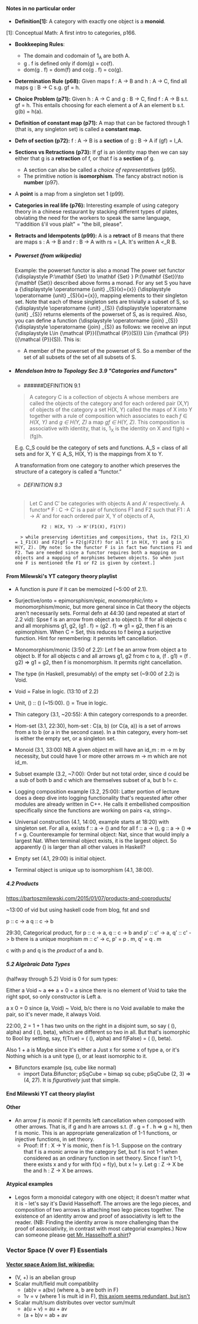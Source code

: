 
#### Notes in no particular order

- __Definition[1]:__ A category with exactly one object is a __monoid__.

[1]: Conceptual Math: A first intro to categories, p166.

- __Bookkeeping Rules__:
	- The domain and codomain of 1<sub>A</sub> are both A. 
	- g . f is defined only if dom(g) = co(f).
	- dom(g . f) = dom(f) and co(g . f) = co(g).

- __Determination Rule (p68):__ Given maps f : A -> B and h : A -> C, find all maps g : B -> C s.g. gf = h.

- __Choice Problem (p71):__ Given h : A -> C and g : B -> C, find f : A -> B s.t. gf = h. This entails choosing for each element a of A an element b s.t. g(b) = h(a). 

- __Definition of constant map (p71):__ A map that can be factored through 1 (that is, any singleton set) is called a __constant map.__

- __Defn of section (p72):__ f : A -> B is a __section__ of g : B -> A if (gf) = I_A.

- __Sections vs Retractions (p73):__ If gf is an identity map then we can say either that g is a __retraction__ of f, or that f is a __section__ of g.
	- A section can also be called a _choice of representatives_ (p95).
	- The primitive notion is __isomorphism__. The fancy abstract notion is __number__ (p97).
	
- A __point__ is a map from a singleton set 1 (p99).

- __Categories in real life (p76):__ Interesting example of using category theory in a chinese restaurant by stacking different types of plates, obviating the need for the workers to speak the same language, "l'addition š'il vous plaît" = "the bill, please".

- __Retracts and Idempotents (p99):__ A is a __retract__ of B means that there are maps s : A -> B and r : B -> A with rs = I_A. It's written A <_R B.


- ##### Powerset (from wikipedia)
	Example: the powerset functor is also a monad
The power set functor {\displaystyle P:\mathbf {Set} \to \mathbf {Set} } P:{\mathbf  {Set}}\to {\mathbf  {Set}} described above forms a monad. For any set S you have a {\displaystyle \operatorname {unit} _{S}(x)=\{x\}} {\displaystyle \operatorname {unit} _{S}(x)=\{x\}}, mapping elements to their singleton set. Note that each of these singleton sets are trivially a subset of S, so {\displaystyle \operatorname {unit} _{S}} {\displaystyle \operatorname {unit} _{S}} returns elements of the powerset of S, as is required. Also, you can define a function {\displaystyle \operatorname {join} _{S}} {\displaystyle \operatorname {join} _{S}} as follows: we receive an input {\displaystyle L\in {\mathcal {P}}({\mathcal {P}}(S))} L\in {\mathcal  {P}}({\mathcal  {P}}(S)). This is:
	- A member of the powerset of the powerset of S.
So a member of the set of all subsets of the set of all subsets of S.

- ##### Mendelson _Intro to Topology_ Sec 3.9 "Categories and Functors"

	- ######DEFINITION 9.1 

	>A category C is a collection of objects A whose members are called the objects of the category and for each ordered pair (X,Y) of objects of the category a set H(X, Y) called the maps of X into Y together with a rule of composition which associates to each _f_ ∈ _H(X, Y)_ and  _g ∈ H(Y, Z)_  a map _gf ∈ H(Y, Z)_. This composition is associative with identity, that is, 1<sub>X</sub> is the identity on X and f(gh) = (fg)h.
	
	 E.g. C_S could be the category of sets and functions. A_S = class of all sets and for X, Y ∈ A_S, H(X, Y) is the mappings from X to Y. 
	
	A transformation from one category to another which preserves the structure
of a category is called a “functor.”

	- ###### DEFINITION 9.3
	>Let C and C′ be categories with objects A and A′ respectively. A functor* F : C → C′ is a pair of functions F1 and F2 such that F1 : A → A′ and for each ordered pair X, Y of objects of A,
	
				F2 : H(X, Y) -> H'(F1(X), F1(Y))
				
		> while preserving identities and compositions, that is, F2(1_X) = 1_F1(X) and F2(gf) = F2(g)F2(f) for all f in H(X, Y) and g in H(Y, Z). [My note: So the functor F is in fact two functions F1 and F2. Two are needed since a functor requires both a mapping on objects and a mapping of morphisms between objects. So when just one F is mentioned the F1 or F2 is given by context.]

#### From Milewski's YT category theory playlist
- A function is _pure_ if it can be memoized (~5:00 of 2.1).

- Surjective/onto = epimorsphism/epic, monomorphic/into = monomorphism/monic, but more general since in Cat theory the objects aren't necessarily sets. Formal defn at 44:30 (and repeated at start of 2.2 vid): Spse f is an arrow from object a to object b. If for all objects c and all morphisms g1, g2, (g1 . f) = (g2 . f) => g1 = g2, then f is an epimorphism. When C = Set, this reduces to f being a surjective function. Hint for remembering: it permits left cancellation. 

- Monomorphism/monic (3:50 of 2.2): Let f be an arrow from object a to object b. If for all objects c and all arrows g1, g2 from c to a, (f . g1) = (f . g2) => g1 = g2, then f is monomorphism. It permits right cancellation.

- The type (in Haskell, presumably) of the empty set (~9:00 of 2.2) is Void.

- Void = False in logic. (13:10 of 2.2)

- Unit, () :: ()  (~15:00). () = True in logic.

- Thin category (3.1, ~20:55): A thin category corresponds to a preorder.

- Hom-set (3.1, 22:30), hom-set : C(a, b) (or C(a, a)) is a set of arrows from a to b (or a in the second case). In a thin category, every hom-set is either the empty set, or a singleton set.

- Monoid (3.1, 33:00) NB A given object m will have an id\_m : m -> m by necessity, but could have 1 or more other arrows m -> m which are not id\_m. 

- Subset example (3.2, ~7:00): Order but not total order, since d could be a sub of both b and c which are themselves subset of a, but b != c.

- Logging composition example (3.2, 25:00): Latter portion of lecture does a deep dive into logging functionality that's requested after other modules are already written in C++. He calls it embellished composition specifically since the functions are working on pairs <a, string>.

- Universal construction (4.1, 14:00, example starts at 18:20) with singleton set. For all a, exists f :: a -> () and for all f :: a -> (), g :: a -> () => f = g. Counterexample for terminal object: Nat, since that would imply a largest Nat. When terminal object exists, it is the largest object. So apparently () is larger than all other values in Haskell?

- Empty set (4.1, 29:00) is initial object.

- Terminal object is unique up to isomorphism (4.1, 38:00). 

##### 4.2 Products 
https://bartoszmilewski.com/2015/01/07/products-and-coproducts/

~13:00 of vid but using haskell code from blog, fst and snd

p :: c -> a
q :: c -> b

29:30, Categorical product, for 
p  ::  c -> a, q  :: c -> b and
p' :: c' -> a, q' :: c' -> b there is a unique morphism
m :: c' -> c, p' = p . m, q' = q . m

c with p and q is the _product_ of a and b.

##### 5.2 Algebraic Data Types

(halfway through 5.2) Void is 0 for sum types:

Either a Void ~ a <=> a + 0 = a since there is no element of Void to take the right spot, so only constructor is Left a. 

a x 0 = 0 since (a, Void) ~ Void, b/c there is no Void available to make the pair, so it's never made, it always Void.
																																																																																																																																																																																																																																																																																																																																																																																																																																																																																																																																																																																																																																																																																																																																																																																																																																																																																																																																																																																																																																																																																																																																																																																																																																																																																																																																																																																																																																																																																																																																																																																																																																																																																																																																																																																																																																																																																																																																																																																																																																																																																																																																																																																																																																																																																																																																																																																																																																																																																																																																																																																																																																																																																																																																																																																																																																																																																																																																																																																																																																																																																																																					
22:00, 2 = 1 + 1 has two units on the right in a disjoint sum, so say ( (), alpha) and ( (), beta), which are different so two in all. But that's isomorphic to Bool by setting, say, f(True) = ( (), alpha) and f(False) = ( (), beta).

Also 1 + a is Maybe since it's either a Just x for some x of type a, or it's Nothing which is a unit type (), or at least isomorphic to it.

- Bifunctors example (sq, cube like normal)
	- import Data.Bifunctor; pSqCube = bimap sq cube; pSqCube (2, 3)  => (4, 27). It is _figuratively_ just that simple.

#### End Milewski YT cat theory playlist

#### Other

- An arrow _f_ is _monic_ if it permits left cancellation when composed with other arrows. That is, if g and h are arrows s.t. (f . g = f . h => g = h), then f is monic. This is an appropriate generalization of 1-1 functions, or injective functions, in set theory.
	- Proof: If f : X -> Y is monic, then f is 1-1. Suppose on the contrary that f is a monic arrow in the category Set, but f is not 1-1 when considered as an ordinary function in set theory. Since f isn't 1-1, there exists x and y for with f(x) = f(y), but x != y. Let g : Z -> X be the and h : Z -> X be arrows.

#### Atypical examples

- Legos form a monoidal category with one object; it doesn't matter what it is - let's say it's David Hasselhoff. The arrows are the lego pieces, and composition of two arrows is attaching two lego pieces together. The existence of an identity arrow and proof of associativity is left to the reader. (NB: Finding the identity arrow is more challenging than the proof of associativity, in contrast with most categorial examples.) Now can someone please [get Mr. Hasselhoff a shirt](https://www.youtube.com/watch?v=dkGUI4bnQbQ)?

### Vector Space (V over F) Essentials

#### [Vector space Axiom list, wikipedia:](https://en.wikipedia.org/wiki/Vector_space#Definition)
- (V, +) is an abelian group
- Scalar mult/field mult compatiblity
	- (ab)v = a(bv) (where a, b are both in F)
	- 1v = v (where 1 is mult id in F),  [this axiom seems redundant, but isn't](https://math.stackexchange.com/questions/1284043/vector-spaces-redundant-axiom)
- Scalar mult/sum distributes over vector sum/mult
	- a(u + v) = au + av
	- (a + b)v = ab + av
	
	
	




